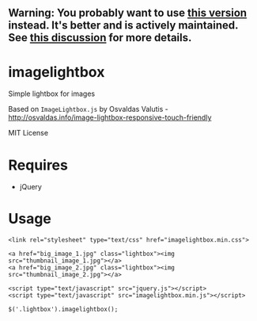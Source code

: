 ## Warning: You probably want to use [this version](https://github.com/rejas/imagelightbox) instead. It's better and is actively maintained. See [this discussion](https://github.com/mrchimp/imagelightbox/issues/3) for more details. ##

imagelightbox
=============

Simple lightbox for images

Based on `ImageLightbox.js` by Osvaldas Valutis - http://osvaldas.info/image-lightbox-responsive-touch-friendly

MIT License

Requires
========

  * jQuery

Usage
=====

	<link rel="stylesheet" type="text/css" href="imagelightbox.min.css">
	
    <a href="big_image_1.jpg" class="lightbox"><img src="thumbnail_image_1.jpg"></a>
    <a href="big_image_2.jpg" class="lightbox"><img src="thumbnail_image_2.jpg"></a>

    <script type="text/javascript" src="jquery.js"></script>
    <script type="text/javascript" src="imagelightbox.min.js"></script>

    $('.lightbox').imagelightbox();
